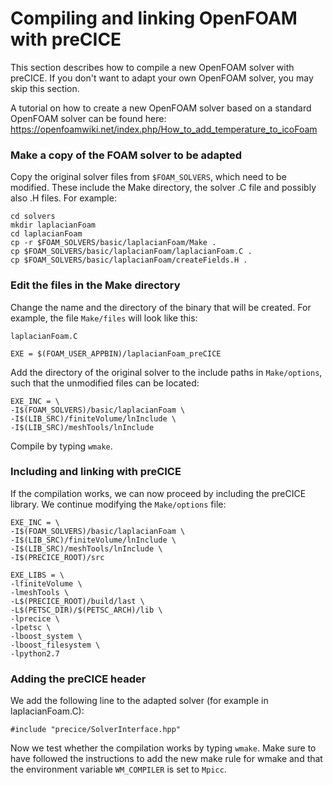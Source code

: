 # Compiling and linking OpenFOAM with preCICE #
This section describes how to compile a new OpenFOAM solver with preCICE.  If you don't want to adapt your own OpenFOAM solver, you may skip this section.

A tutorial on how to create a new OpenFOAM solver based on a standard OpenFOAM solver can be found here:
https://openfoamwiki.net/index.php/How_to_add_temperature_to_icoFoam

### Make a copy of the FOAM solver to be adapted ###
Copy the original solver files from `$FOAM_SOLVERS`, which need to be modified.  These include the Make directory, the solver .C file and possibly also .H files.
For example:

    cd solvers
    mkdir laplacianFoam
    cd laplacianFoam
    cp -r $FOAM_SOLVERS/basic/laplacianFoam/Make .
    cp $FOAM_SOLVERS/basic/laplacianFoam/laplacianFoam.C .
    cp $FOAM_SOLVERS/basic/laplacianFoam/createFields.H .

### Edit the files in the Make directory ###
Change the name and the directory of the binary that will be created.
For example, the file `Make/files` will look like this:

    laplacianFoam.C

    EXE = $(FOAM_USER_APPBIN)/laplacianFoam_preCICE

Add the directory of the original solver to the include paths in `Make/options`, such that the unmodified files can be located:

    EXE_INC = \
    -I$(FOAM_SOLVERS)/basic/laplacianFoam \
    -I$(LIB_SRC)/finiteVolume/lnInclude \
    -I$(LIB_SRC)/meshTools/lnInclude

Compile by typing `wmake`.

### Including and linking with preCICE ###
If the compilation works, we can now proceed by including the preCICE library.  We continue modifying the `Make/options` file:

    EXE_INC = \
    -I$(FOAM_SOLVERS)/basic/laplacianFoam \
    -I$(LIB_SRC)/finiteVolume/lnInclude \
    -I$(LIB_SRC)/meshTools/lnInclude \
    -I$(PRECICE_ROOT)/src

    EXE_LIBS = \
    -lfiniteVolume \
    -lmeshTools \
    -L$(PRECICE_ROOT)/build/last \
    -L$(PETSC_DIR)/$(PETSC_ARCH)/lib \
    -lprecice \
    -lpetsc \
    -lboost_system \
    -lboost_filesystem \
    -lpython2.7

### Adding the preCICE header ###

We add the following line to the adapted solver (for example in laplacianFoam.C):

    #include "precice/SolverInterface.hpp"

Now we test whether the compilation works by typing `wmake`.   Make sure to have followed the instructions to add the new make rule for wmake and that the environment variable `WM_COMPILER` is set to `Mpicc`.
